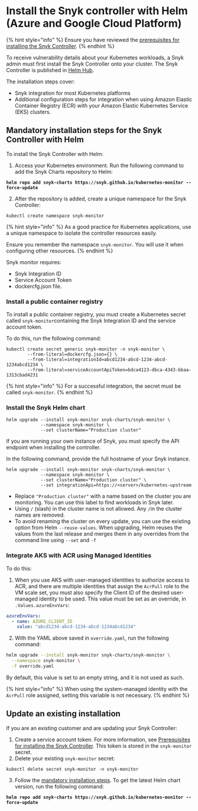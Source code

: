 # Install the Snyk controller with Helm (Azure and Google Cloud Platform)

{% hint style="info" %}
Ensure you have reviewed the [prerequisites for installing the Snyk Controller](./#prerequisites-for-installing-the-snyk-controller).
{% endhint %}

To receive vulnerability details about your Kubernetes workloads, a Snyk admin must first install the Snyk Controller onto your cluster. The Snyk Controller is published in [Helm Hub](https://hub.helm.sh/charts/snyk/snyk-monitor).

The installation steps cover:

* Snyk integration for most Kubernetes platforms
* Additional configuration steps for integration when using Amazon Elastic Container Registry (ECR) with your Amazon Elastic Kubernetes Service (EKS) clusters.

## Mandatory installation steps for the Snyk Controller with Helm

To install the Snyk Controller with Helm:

1. Access your Kubernetes environment. Run the following command to add the Snyk Charts repository to Helm:

<pre><code><strong>helm repo add snyk-charts https://snyk.github.io/kubernetes-monitor --force-update
</strong></code></pre>

2. After the repository is added, create a unique namespace for the Snyk Controller:

```
kubectl create namespace snyk-monitor
```

{% hint style="info" %}
As a good practice for Kubernetes applications, use a unique namespace to isolate the controller resources easily.&#x20;

Ensure you remember the namespace `snyk-monitor`. You will use it when configuring other resources.
{% endhint %}

Snyk monitor requires:

* Snyk Integration ID
* Service Account Token
* dockercfg.json file.

### Install a public container registry

To install a public container registry, you must create a Kubernetes secret called `snyk-monitor`containing the Snyk Integration ID and the service account token.

To do this, run the following command:

```
kubectl create secret generic snyk-monitor -n snyk-monitor \
        --from-literal=dockercfg.json={} \
        --from-literal=integrationId=abcd1234-abcd-1234-abcd-1234abcd1234 \
        --from-literal=serviceAccountApiToken=bdca4123-dbca-4343-bbaa-1313cbad4231
```

{% hint style="info" %}
For a successful integration, the secret must be called `snyk-monitor`.
{% endhint %}

### Install the Snyk Helm chart

```
helm upgrade --install snyk-monitor snyk-charts/snyk-monitor \
             --namespace snyk-monitor \
             --set clusterName="Production cluster"
```

If you are running your own instance of Snyk, you must specify the API endpoint when installing the controller.

In the following command, provide the full hostname of your Snyk instance.

```
helm upgrade --install snyk-monitor snyk-charts/snyk-monitor \
             --namespace snyk-monitor \
             --set clusterName="Production cluster" \
             --set integrationApi=https://<server>/kubernetes-upstream
```

* Replace `"Production cluster"` with a name based on the cluster you are monitoring. You can use this label to find workloads in Snyk later.
* Using `/` (slash) in the cluster name is not allowed. Any `/`in the cluster names are removed.
* To avoid renaming the cluster on every update, you can use the existing option from Helm `--reuse-values`. When upgrading, Helm reuses the values from the last release and merges them in any overrides from the command line using `--set` and `-f`

### Integrate AKS with ACR using Managed Identities

To do this:

1. When you use AKS with user-managed identities to authorize access to ACR, and there are multiple identities that assign the `AcrPull` role to the VM scale set, you must also specify the Client ID of the desired user-managed identity to be used. This value must be set as an override, in `.Values.azureEnvVars`:

```yaml
azureEnvVars:
  - name: AZURE_CLIENT_ID
    value: "abcd1234-abcd-1234-abcd-1234abcd1234"
```

2. With the YAML above saved in `override.yaml`, run the following command:

```bash
helm upgrade --install snyk-monitor snyk-charts/snyk-monitor \
  --namespace snyk-monitor \
  -f override.yaml
```

By default, this value is set to an empty string, and it is not used as such.

{% hint style="info" %}
When using the system-managed identity with the `AcrPull` role assigned, setting this variable is not necessary.&#x20;
{% endhint %}

## Update an existing installation

If you are an existing customer and are updating your Snyk Controller:

1. Create a service account token. For more information, see [Prerequisites for installing the Snyk Controller](broken-reference). This token is stored in the `snyk-monitor` secret.
2. Delete your existing `snyk-monitor` secret:

```shell
kubectl delete secret snyk-monitor -n snyk-monitor
```

3. Follow the [mandatory installation steps](install-the-snyk-controller-with-helm.md#mandatory-installation-steps-for-the-snyk-controller-with-helm). To get the latest Helm chart version, run the following command:

<pre><code><strong>helm repo add snyk-charts https://snyk.github.io/kubernetes-monitor --force-update
</strong></code></pre>
